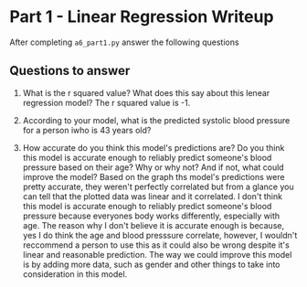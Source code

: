 # Part 1 - Linear Regression Writeup

After completing `a6_part1.py` answer the following questions

## Questions to answer

1. What is the r squared value?  What does this say about this lenear regression model?
The r squared value is -1.

2. According to your model, what is the predicted systolic blood pressure for a person iwho is 43 years old?


3. How accurate do you think this model's predictions are?  Do you think this model is accurate enough to reliably predict someone's blood pressure based on their age?  Why or why not?  And if not, what could improve the model?
    Based on the graph ths model's predictions were pretty accurate, they weren't perfectly correlated but from a glance you can tell that the plotted data was linear and it correlated. I don't think this model is accurate enough to reliably predict someone's blood pressure because everyones body works differently, especially with age. The reason why I don't believe it is accurate enough is because, yes I do think the age and blood presssure correlate, however, I wouldn't reccommend a person to use this as it could also be wrong despite it's linear and reasonable prediction. The way we could improve this model is by adding more data, such as gender and other things to take into consideration in this model. 